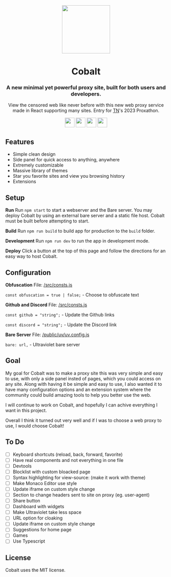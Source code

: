<div align="center">
<img height="150px" src="https://raw.githubusercontent.com/Cobalt-Web/Cobalt/main/src/assets/logo.svg">
<h1>Cobalt</h1>
<h3>A new minimal yet powerful proxy site, built for both users and developers.</h3>
<p>View the censored web like never before with this new web proxy service made in React supporting many sites. Entry for <a href="https://github.com/titaniumnetwork-dev">TN</a>'s 2023 Proxathon.</p>
</div>

<p align="center">
<a href="https://repl.it/github/Cobalt-Web/Cobalt"><img height="30px" src="https://raw.githubusercontent.com/FogNetwork/Tsunami/main/deploy/replit2.svg"><img></a>
<a href="https://glitch.com/edit/#!/import/github/Cobalt-Web/Cobalt"><img height="30px" src="https://raw.githubusercontent.com/FogNetwork/Tsunami/main/deploy/glitch2.svg"><img></a>
<a href="https://railway.app/new/template?template=https://github.com/Cobalt-Web/Cobalt"><img height="30px" src="https://raw.githubusercontent.com/FogNetwork/Tsunami/main/deploy/railway2.svg"><img></a>
<a href="https://app.koyeb.com/deploy?type=git&repository=github.com/Cobalt-Web/Cobalt&branch=main&name=Cobalt"><img height="30px" src="https://raw.githubusercontent.com/FogNetwork/Tsunami/main/deploy/koyeb2.svg"><img></a>
</p>

## Features
- Simple clean design
- Side panel for quick access to anything, anywhere
- Extremely customizable
- Massive library of themes
- Star you favorite sites and view you browsing history
- Extensions

## Setup
**Run**
Run `npm start` to start a webserver and the Bare server. You may deploy Cobalt by using an external bare server and a static file host. Cobalt must be built before attempting to start.

**Build**
Run `npm run build` to build app for production to the `build` folder.

**Development**
Run `npm run dev` to run the app in development mode.

**Deploy**
Click a button at the top of this page and follow the directions for an easy way to host Cobalt.

## Configuration

**Obfuscation**
File: [/src/consts.js](https://github.com/Cobalt-Web/Cobalt/blob/main/src/consts.js)

`const obfuscation = true | false;` - Choose to obfuscate text

**Github and Discord**
File: [/src/consts.js](https://github.com/Cobalt-Web/Cobalt/blob/main/src/consts.js)

`const github = "string";` - Update the Github links

`const discord = "string";` - Update the Discord link

**Bare Server**
File: [/public/uv/uv.config.js](https://github.com/Cobalt-Web/Cobalt/blob/main/public/uv/uv.config.js)

`bare: url,` - Ultraviolet bare server

## Goal
My goal for Cobalt was to make a proxy site this was very simple and easy to use, with only a side panel insted of pages, which you could access on any site. Along with having it be simple and easy to use, I also wanted it to have many configuration options and an extension system where the community could build amazing tools to help you better use the web.

I will continue to work on Cobalt, and hopefully I can achive everything I want in this project.

Overall I think it turned out very well and if I was to choose a web proxy to use, I would choose Cobalt!

## To Do
- [ ] Keyboard shortcuts (reload, back, forward, favorite)
- [ ] Have real components and not everything in one file
- [ ] Devtools
- [ ] Blocklist with custom bloacked page
- [ ] Syntax highlighting for view-source: (make it work with theme)
- [ ] Make Monaco Editor use style
- [ ] Update iframe on custom style change
- [ ] Section to change headers sent to site on proxy (eg. user-agent)
- [ ] Share button
- [ ] Dashboard with widgets
- [ ] Make Ultraviolet take less space
- [ ] URL option for cloaking
- [ ] Update iframe on custom style change
- [ ] Suggestions for home page
- [ ] Games
- [ ] Use Typescript

## License
Cobalt uses the MIT license.